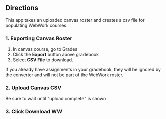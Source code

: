## Directions

This app takes an uploaded canvas roster and creates a csv file for populating WebWork courses.

### 1. Exporting Canvas Roster
1. In canvas course, go to Grades
2. Click the **Export** button above gradebook
3. Select **CSV File** to download.

If you already have assignments in your gradebook, they will be ignored by the converter and will not be part of the WebWork roster.

### 2. Upload Canvas CSV
Be sure to wait until "upload complete" is shown

### 3. Click **Download WW**

